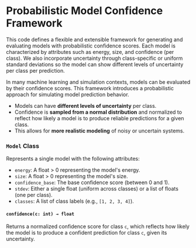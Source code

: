 # Probabilistic Model Confidence Framework

This code defines a flexible and extensible framework for generating and evaluating models with probabilistic confidence scores.
Each model is characterized by attributes such as energy, size, and confidence (per class).
We also incorporate uncertainty through class-specific or uniform standard deviations so the model can show different levels of uncertainty per class per prediction.


In many machine learning and simulation contexts, models can be evaluated by their confidence scores.
This framework introduces a probabilistic approach for simulating model prediction behavior.

- Models can have **different levels of uncertainty** per class.
- Confidence is **sampled from a normal distribution** and normalized to reflect how likely a model is to produce reliable predictions for a given class.
- This allows for **more realistic modeling** of noisy or uncertain systems.


### `Model` Class

Represents a single model with the following attributes:

- `energy`: A float > 0 representing the model's energy.
- `size`: A float > 0 representing the model's size.
- `confidence_base`: The base confidence score (between 0 and 1).
- `stdev`: Either a single float (uniform across classes) or a list of floats (one per class).
- `classes`: A list of class labels (e.g., `[1, 2, 3, 4]`).

#### `confidence(c: int) → float`

Returns a normalized confidence score for class `c`, which reflects how likely the model is to produce a confident prediction for class `c`, given its uncertainty.
